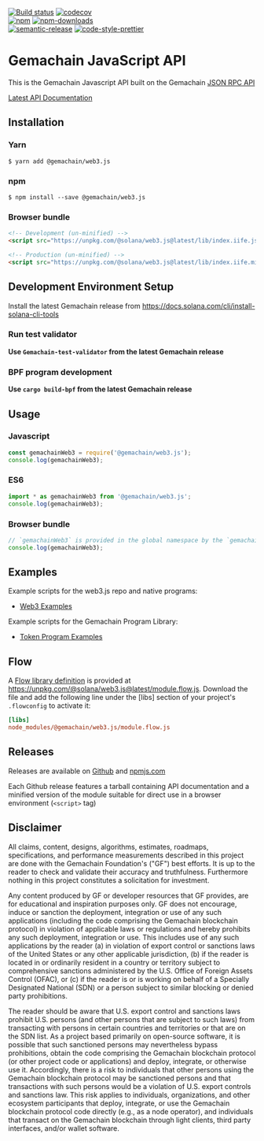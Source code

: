 [![Build status][travis-image]][travis-url]
[![codecov][codecov-image]][codecov-url]
<br>
[![npm][npm-image]][npm-url]
[![npm-downloads][npm-downloads-image]][npm-url]
<br>
[![semantic-release][semantic-release-image]][semantic-release-url]
[![code-style-prettier][code-style-prettier-image]][code-style-prettier-url]

[travis-image]: https://api.travis-ci.org/solana-labs/solana-web3.js.svg?branch=master
[travis-url]: https://travis-ci.org/solana-labs/solana-web3.js
[codecov-image]: https://codecov.io/gh/solana-labs/solana-web3.js/branch/master/graph/badge.svg
[codecov-url]: https://codecov.io/gh/solana-labs/solana-web3.js
[npm-image]: https://img.shields.io/npm/v/@solana/web3.js.svg?style=flat
[npm-downloads-image]: https://img.shields.io/npm/dm/@solana/web3.js.svg?style=flat
[npm-url]: https://www.npmjs.com/package/@solana/web3.js
[semantic-release-image]: https://img.shields.io/badge/%20%20%F0%9F%93%A6%F0%9F%9A%80-semantic--release-e10079.svg
[semantic-release-url]: https://github.com/semantic-release/semantic-release
[code-style-prettier-image]: https://img.shields.io/badge/code_style-prettier-ff69b4.svg?style=flat-square
[code-style-prettier-url]: https://github.com/prettier/prettier

# Gemachain JavaScript API

This is the Gemachain Javascript API built on the Gemachain [JSON RPC API](https://docs.solana.com/apps/jsonrpc-api)

[Latest API Documentation](https://solana-labs.github.io/solana-web3.js/)

## Installation

### Yarn

```
$ yarn add @gemachain/web3.js
```

### npm

```
$ npm install --save @gemachain/web3.js
```

### Browser bundle

```html
<!-- Development (un-minified) -->
<script src="https://unpkg.com/@solana/web3.js@latest/lib/index.iife.js"></script>

<!-- Production (un-minified) -->
<script src="https://unpkg.com/@solana/web3.js@latest/lib/index.iife.min.js"></script>
```

## Development Environment Setup

Install the latest Gemachain release from https://docs.solana.com/cli/install-solana-cli-tools

### Run test validator

**Use `Gemachain-test-validator` from the latest Gemachain release**

### BPF program development

**Use `cargo build-bpf` from the latest Gemachain release**

## Usage

### Javascript

```js
const gemachainWeb3 = require('@gemachain/web3.js');
console.log(gemachainWeb3);
```

### ES6

```js
import * as gemachainWeb3 from '@gemachain/web3.js';
console.log(gemachainWeb3);
```

### Browser bundle

```js
// `gemachainWeb3` is provided in the global namespace by the `gemachainWeb3.min.js` script bundle.
console.log(gemachainWeb3);
```

## Examples

Example scripts for the web3.js repo and native programs:

- [Web3 Examples](./examples)

Example scripts for the Gemachain Program Library:

- [Token Program Examples](https://github.com/solana-labs/solana-program-library/tree/master/token/js/examples)

## Flow

A [Flow library definition](https://flow.org/en/docs/libdefs/) is provided at
https://unpkg.com/@solana/web3.js@latest/module.flow.js.
Download the file and add the following line under the [libs] section of your project's `.flowconfig` to
activate it:

```ini
[libs]
node_modules/@gemachain/web3.js/module.flow.js
```

## Releases

Releases are available on [Github](https://github.com/gemacoin/gemachain/releases)
and [npmjs.com](https://www.npmjs.com/package/@gemachain/web3.js)

Each Github release features a tarball containing API documentation and a
minified version of the module suitable for direct use in a browser environment
(`<script>` tag)

## Disclaimer

All claims, content, designs, algorithms, estimates, roadmaps,
specifications, and performance measurements described in this project
are done with the Gemachain Foundation's ("GF") best efforts. It is up to
the reader to check and validate their accuracy and truthfulness.
Furthermore nothing in this project constitutes a solicitation for
investment.

Any content produced by GF or developer resources that GF provides, are
for educational and inspiration purposes only. GF does not encourage,
induce or sanction the deployment, integration or use of any such
applications (including the code comprising the Gemachain blockchain
protocol) in violation of applicable laws or regulations and hereby
prohibits any such deployment, integration or use. This includes use of
any such applications by the reader (a) in violation of export control
or sanctions laws of the United States or any other applicable
jurisdiction, (b) if the reader is located in or ordinarily resident in
a country or territory subject to comprehensive sanctions administered
by the U.S. Office of Foreign Assets Control (OFAC), or (c) if the
reader is or is working on behalf of a Specially Designated National
(SDN) or a person subject to similar blocking or denied party
prohibitions.

The reader should be aware that U.S. export control and sanctions laws
prohibit U.S. persons (and other persons that are subject to such laws)
from transacting with persons in certain countries and territories or
that are on the SDN list. As a project based primarily on open-source
software, it is possible that such sanctioned persons may nevertheless
bypass prohibitions, obtain the code comprising the Gemachain blockchain
protocol (or other project code or applications) and deploy, integrate,
or otherwise use it. Accordingly, there is a risk to individuals that
other persons using the Gemachain blockchain protocol may be sanctioned
persons and that transactions with such persons would be a violation of
U.S. export controls and sanctions law. This risk applies to
individuals, organizations, and other ecosystem participants that
deploy, integrate, or use the Gemachain blockchain protocol code directly
(e.g., as a node operator), and individuals that transact on the Gemachain
blockchain through light clients, third party interfaces, and/or wallet
software.
